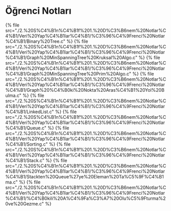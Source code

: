 # Öğrenci Notları

<!--Index-->

{% file src="./2.%20S%C4%B1n%C4%B1f%201.%20D%C3%B6nem%20Notlar%C4%B1/Veri%20Yap%C4%B1lar%C4%B1/%C3%96%C4%9Frenci%20Notlar%C4%B1/Binary%20Tree.c" %}
{% file src="./2.%20S%C4%B1n%C4%B1f%201.%20D%C3%B6nem%20Notlar%C4%B1/Veri%20Yap%C4%B1lar%C4%B1/%C3%96%C4%9Frenci%20Notlar%C4%B1/Graph%20MinSpanningTree%20Kruksal%20Algo.c" %}
{% file src="./2.%20S%C4%B1n%C4%B1f%201.%20D%C3%B6nem%20Notlar%C4%B1/Veri%20Yap%C4%B1lar%C4%B1/%C3%96%C4%9Frenci%20Notlar%C4%B1/Graph%20MinSpanningTree%20Prim%20Algo.c" %}
{% file src="./2.%20S%C4%B1n%C4%B1f%201.%20D%C3%B6nem%20Notlar%C4%B1/Veri%20Yap%C4%B1lar%C4%B1/%C3%96%C4%9Frenci%20Notlar%C4%B1/Graph%20%C4%B0ki%20Nokta%20Aras%C4%B1%20Yol%20Bulma.c" %}
{% file src="./2.%20S%C4%B1n%C4%B1f%201.%20D%C3%B6nem%20Notlar%C4%B1/Veri%20Yap%C4%B1lar%C4%B1/%C3%96%C4%9Frenci%20Notlar%C4%B1/LinkedList.c" %}
{% file src="./2.%20S%C4%B1n%C4%B1f%201.%20D%C3%B6nem%20Notlar%C4%B1/Veri%20Yap%C4%B1lar%C4%B1/%C3%96%C4%9Frenci%20Notlar%C4%B1/Queue.c" %}
{% file src="./2.%20S%C4%B1n%C4%B1f%201.%20D%C3%B6nem%20Notlar%C4%B1/Veri%20Yap%C4%B1lar%C4%B1/%C3%96%C4%9Frenci%20Notlar%C4%B1/Sorting.c" %}
{% file src="./2.%20S%C4%B1n%C4%B1f%201.%20D%C3%B6nem%20Notlar%C4%B1/Veri%20Yap%C4%B1lar%C4%B1/%C3%96%C4%9Frenci%20Notlar%C4%B1/Stack.c" %}
{% file src="./2.%20S%C4%B1n%C4%B1f%201.%20D%C3%B6nem%20Notlar%C4%B1/Veri%20Yap%C4%B1lar%C4%B1/%C3%96%C4%9Frenci%20Notlar%C4%B1/Stackten%20Queue%27ye%20Eleman%20Ta%C5%9F%C4%B1ma.c" %}
{% file src="./2.%20S%C4%B1n%C4%B1f%201.%20D%C3%B6nem%20Notlar%C4%B1/Veri%20Yap%C4%B1lar%C4%B1/%C3%96%C4%9Frenci%20Notlar%C4%B1/%C4%B0kili%20A%C4%9Fa%C3%A7%20Olu%C5%9Fturma%20ve%20Gezme.c" %}

<!--Index-->
